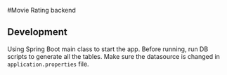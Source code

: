 #Movie Rating backend

## Development 
Using Spring Boot main class to start the app.
Before running, run DB scripts to generate all the tables.
Make sure the datasource is changed in `application.properties` file.

